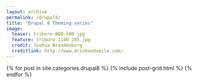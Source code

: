 ```yaml
---
layout: archive
permalink: /drupal8/
title: "Drupal 8 Theming series"
image:
  teaser: triboro-800-500.jpg
  feature: triboro-1140-285.jpg
  credit: Joshua Brandenburg
  creditlink: http://www.drinkandsmile.com/
---
```


<div class="tiles">
{% for post in site.categories.drupal8 %}
  {% include post-grid.html %}
{% endfor %}
</div><!-- /.tiles -->
